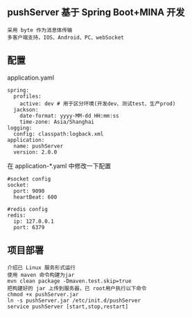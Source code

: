 ## pushServer 基于 Spring Boot+MINA 开发
    采用 byte 作为消息体传输
    多客户端支持，IOS、Android、PC、webSocket
## 配置
application.yaml
```
spring: 
  profiles:
    active: dev # 用于区分环境(开发dev、测试test、生产prod)
  jackson:
    date-format: yyyy-MM-dd HH:mm:ss
    time-zone: Asia/Shanghai
logging:
  config: classpath:logback.xml
application:
  name: pushServer
  version: 2.0.0
```
在 application-*.yaml 中修改一下配置
```
#socket config
socket:
  port: 9090
  heartBeat: 600
  
#redis config
redis:
  ip: 127.0.0.1
  port: 6379
```
## 项目部署
	介绍已 Linux 服务形式运行
	使用 maven 命令构建为jar 
	mvn clean package -Dmaven.test.skip=true
	把构建好的 jar 上传到服务器，已 root用户执行以下命令
	chmod +x pushServer.jar
	ln -s pushServer.jar /etc/init.d/pushServer
	service pushServer [start,stop,restart]